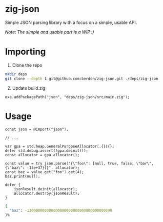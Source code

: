 # zig-json

Simple JSON parsing library with a focus on a simple, usable API.

_Note: The simple and usable part is a WIP :)_

# Importing

1. Clone the repo

```bash
mkdir deps
git clone --depth 1 git@github.com:berdon/zig-json.git ./deps/zig-json
```

2. Update build.zig

```zig
exe.addPackagePath("json", "deps/zig-json/src/main.zig");
```


# Usage

```zig
const json = @import("json");

// ...

var gpa = std.heap.GeneralPurposeAllocator(.{}){};
defer std.debug.assert(!gpa.deinit());
const allocator = gpa.allocator();

const value = try json.parse("{\"foo\": [null, true, false, \"bar\", {\"baz\": -13e+37}]}", allocator);
const baz = value.get("foo").get(4);
baz.print(null);

defer {
    jsonResult.deinit(allocator);
    allocator.destroy(jsonResult);
}
```

```bash
{
  "baz": -130000000000000000000000000000000000000
}%
```
